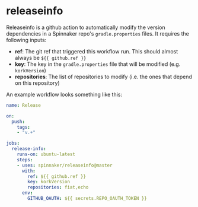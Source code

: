 # releaseinfo

Releaseinfo is a github action to automatically modify the version dependencies in a Spinnaker repo's
`gradle.properties` files. It requires the following inputs:

* **ref**: The git ref that triggered this workflow run. This should almost always be `${{ github.ref }}`
* **key**: The key in the `gradle.properties` file that will be modified (e.g. `korkVersion`)
* **repositories**: The list of repositories to modify (i.e. the ones that depend on this repository)

An example workflow looks something like this:

```yaml
name: Release

on:
  push:
    tags:
    - "v.+"

jobs:
  release-info:
    runs-on: ubuntu-latest
    steps:
    - uses: spinnaker/releaseinfo@master
      with:
        ref: ${{ github.ref }}
        key: korkVersion
        repositories: fiat,echo
      env:
        GITHUB_OAUTH: ${{ secrets.REPO_OAUTH_TOKEN }}
```
